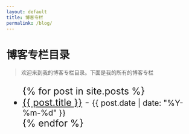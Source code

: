 ```yaml
---
layout: default
title: 博客专栏
permalink: /blog/
---
```


# 博客专栏目录
> 欢迎来到我的博客专栏目录。下面是我的所有的博客专栏

<ul style="font-size: 25px;">
  {% for post in site.posts %}
    <li><a href="{{ post.url }}">{{ post.title }}</a> - <small>{{ post.date | date: "%Y-%m-%d" }}</small></li>
  {% endfor %}
</ul>
